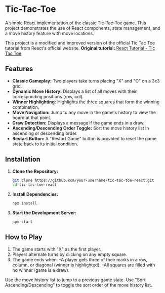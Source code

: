 # Tic-Tac-Toe

A simple React implementation of the classic Tic-Tac-Toe game. This project demonstrates the use of React components, state management, and a move history feature with move locations.

This project is a modified and improved version of the official Tic Tac Toe tutorial from React's official website.
**Original tutorial:** [React Tutorial - Tic Tac Toe](https://react.dev/learn/tutorial-tic-tac-toe)


## Features

- **Classic Gameplay:** Two players take turns placing "X" and "O" on a 3x3 grid.
- **Dynamic Move History:** Displays a list of all moves with their corresponding positions (row, col).
- **Winner Highlighting:** Highlights the three squares that form the winning combination.
- **Move Navigation:** Jump to any move in the game's history to view the board at that point.
- **Draw Detection:** Displays a message if the game ends in a draw.
- **Ascending/Descending Order Toggle:** Sort the move history list in ascending or descending order.
- **Restart Button:** A "Restart Game" button is provided to reset the game state back to its initial condition.

## Installation

1. **Clone the Repository:**
   ```bash
   git clone https://github.com/your-username/tic-tac-toe-react.git
   cd tic-tac-toe-react

2. **Install Dependencies:**
   ```bash
   npm install
   
3. **Start the Development Server:**
   ```bash
   npm start

## How to Play

1. The game starts with "X" as the first player.
2. Players alternate turns by clicking on any empty square.
3. The game ends when:
   -A player gets three of their marks in a row, column, or diagonal (winner is highlighted).
   -All squares are filled with no winner (game is a draw).
   
Use the move history list to jump to a previous game state.
Use "Sort Ascending/Descending" to toggle the sort order of the move history list.

